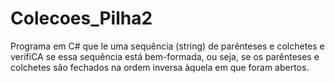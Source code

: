 # Colecoes_Pilha2
Programa em C# que le uma sequência (string) de parênteses e colchetes e verifiCA se essa sequência está bem-formada, ou seja, se os parênteses e colchetes são fechados na ordem inversa àquela em que foram abertos.
